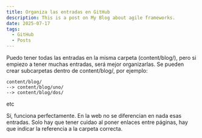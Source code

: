 ```yaml
---
title: Organiza las entradas en GitHub
description: This is a post on My Blog about agile frameworks.
date: 2025-07-17
tags:
  - GitHub
  - Posts
---
```


Puedo tener todas las entradas en la misma carpeta (content/blog/), pero si empiezo a tener muchas entradas, será mejor organizarlas. Se pueden crear subcarpetas dentro de content/blog/, por ejemplo:
```
content/blog/
--> content/blog/uno/
--> content/blog/dos/
```
etc

Sí, funciona perfectamente. En la web no se diferencian en nada esas entradas. Solo hay que tener cuidao al poner enlaces entre páginas, hay que indicar la referencia a la carpeta correcta.


